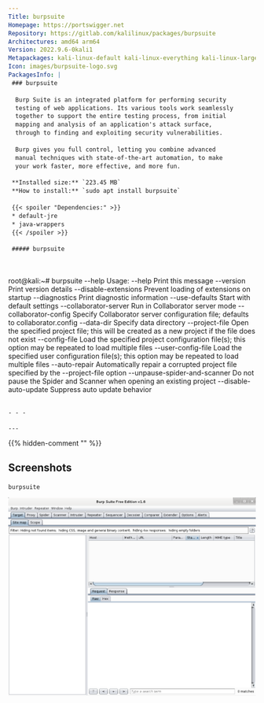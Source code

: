 ```yaml
---
Title: burpsuite
Homepage: https://portswigger.net
Repository: https://gitlab.com/kalilinux/packages/burpsuite
Architectures: amd64 arm64
Version: 2022.9.6-0kali1
Metapackages: kali-linux-default kali-linux-everything kali-linux-large kali-linux-nethunter kali-tools-top10 kali-tools-web 
Icon: images/burpsuite-logo.svg
PackagesInfo: |
 ### burpsuite
 
  Burp Suite is an integrated platform for performing security
  testing of web applications. Its various tools work seamlessly
  together to support the entire testing process, from initial
  mapping and analysis of an application's attack surface,
  through to finding and exploiting security vulnerabilities.
   
  Burp gives you full control, letting you combine advanced
  manual techniques with state-of-the-art automation, to make
  your work faster, more effective, and more fun.
 
 **Installed size:** `223.45 MB`  
 **How to install:** `sudo apt install burpsuite`  
 
 {{< spoiler "Dependencies:" >}}
 * default-jre
 * java-wrappers
 {{< /spoiler >}}
 
 ##### burpsuite
 
 
 ```
 root@kali:~# burpsuite --help
 Usage:
 --help                        Print this message
 --version                     Print version details
 --disable-extensions          Prevent loading of extensions on startup
 --diagnostics                 Print diagnostic information
 --use-defaults                Start with default settings
 --collaborator-server         Run in Collaborator server mode
 --collaborator-config         Specify Collaborator server configuration file; defaults to collaborator.config
 --data-dir                    Specify data directory
 --project-file                Open the specified project file; this will be created as a new project if the file does not exist
 --config-file                 Load the specified project configuration file(s); this option may be repeated to load multiple files
 --user-config-file            Load the specified user configuration file(s); this option may be repeated to load multiple files
 --auto-repair                 Automatically repair a corrupted project file specified by the --project-file option
 --unpause-spider-and-scanner  Do not pause the Spider and Scanner when opening an existing project
 --disable-auto-update         Suppress auto update behavior
 
 ```
 
 - - -
 
---
```

{{% hidden-comment "<!--Do not edit anything above this line-->" %}}

## Screenshots

```
burpsuite
```

![burpsuite](images/burpsuite.png)
